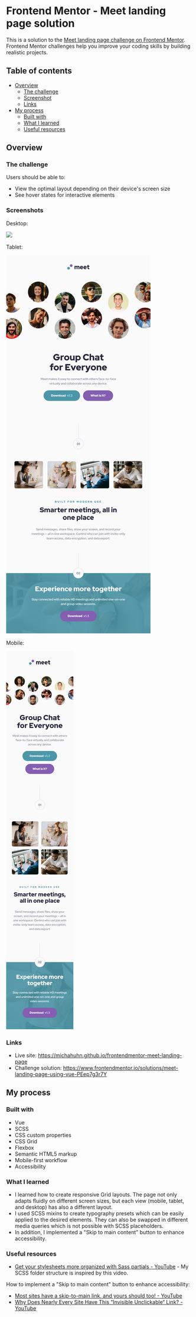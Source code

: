 # Frontend Mentor - Meet landing page solution

This is a solution to the [Meet landing page challenge on Frontend Mentor](https://www.frontendmentor.io/challenges/meet-landing-page-rbTDS6OUR). Frontend Mentor challenges help you improve your coding skills by building realistic projects. 

## Table of contents

- [Overview](#overview)
  - [The challenge](#the-challenge)
  - [Screenshot](#screenshots)
  - [Links](#links)
- [My process](#my-process)
  - [Built with](#built-with)
  - [What I learned](#what-i-learned)
  - [Useful resources](#useful-resources)

## Overview

### The challenge

Users should be able to:

- View the optimal layout depending on their device's screen size
- See hover states for interactive elements

### Screenshots

Desktop:

![](./screenshot-desktop.png)

Tablet:

![](./screenshot-tablet.png)

Mobile:

![](./screenshot-mobile.png)

### Links

- Live site: <https://michahuhn.github.io/frontendmentor-meet-landing-page>
- Challenge solution: <https://www.frontendmentor.io/solutions/meet-landing-page-using-vue-PEep7g3r7Y>

## My process

### Built with

- Vue
- SCSS
- CSS custom properties
- CSS Grid
- Flexbox
- Semantic HTML5 markup
- Mobile-first workflow
- Accessibility

### What I learned

* I learned how to create responsive Grid layouts. The page not only adapts fluidly on different screen sizes,
but each view (mobile, tablet, and desktop) has also a different layout.
* I used SCSS mixins to create typography presets which can be easily applied to the desired elements.
They can also be swapped in different media queries which is not possible with SCSS placeholders.
* In addition, I implemented a "Skip to main content" button to enhance accessibility.

### Useful resources

- [Get your stylesheets more organized with Sass partials - YouTube](https://www.youtube.com/watch?v=9Ld-aOKsEDk) - My SCSS folder structure is inspired by this video.

How to implement a "Skip to main content" button to enhance accessibility:

- [Most sites have a skip-to-main link, and yours should too! - YouTube](https://www.youtube.com/watch?v=jDDaOFr9nqQ)
- [Why Does Nearly Every Site Have This “Invisible Unclickable“ Link? - YouTube](https://www.youtube.com/watch?v=VUR0I5mqq7I)
